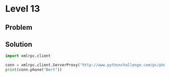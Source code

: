 # Level 13

## Problem

## Solution

```python
import xmlrpc.client

conn = xmlrpc.client.ServerProxy("http://www.pythonchallenge.com/pc/phonebook.php")
print(conn.phone("Bert"))
```
